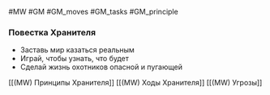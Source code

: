 #MW #GM #GM_moves #GM_tasks #GM_principle 

### Повестка Хранителя
- Заставь мир казаться реальным
- Играй, чтобы узнать, что будет
- Сделай жизнь охотников опасной и пугающей

[[(MW) Принципы Хранителя]]
[[(MW) Ходы Хранителя]]
[[(MW) Угрозы]]
